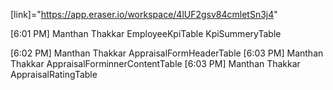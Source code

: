 [link]="https://app.eraser.io/workspace/4lUF2gsv84cmletSn3j4"

[6:01 PM] Manthan Thakkar
EmployeeKpiTable
KpiSummeryTable
 
[6:02 PM] Manthan Thakkar
AppraisalFormHeaderTable
[6:03 PM] Manthan Thakkar
AppraisalForminnerContentTable
[6:03 PM] Manthan Thakkar
AppraisalRatingTable

